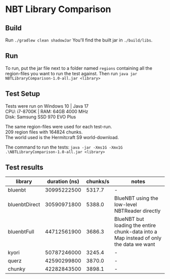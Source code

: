 # NBT Library Comparison

## Build
Run `./gradlew clean shadowJar`
You'll find the built jar in `./build/libs`.

## Run
To run, put the jar file next to a folder named `regions` containing all the region-files you want to run the test against.
Then run `java jar NBTLibraryComparison-1.0-all.jar <library>`

## Test Setup
Tests were run on Windows 10 | Java 17  
CPU: i7-8700K | RAM: 64GB 4000 MHz  
Disk: Samsung SSD 970 EVO Plus  

The same region-files were used for each test-run.  
209 region files with 164824 chunks.  
The world used is the Hermitcraft S9 world-download.  

The command to run the tests: `java -jar -Xms1G -Xmx1G .\NBTLibraryComparison-1.0-all.jar <library>`

## Test results
| library       | duration (ns) | chunks/s | notes                                                                                 |
|---------------|---------------|----------|---------------------------------------------------------------------------------------|
| bluenbt       | 30995222500   | 5317.7   | -                                                                                     |
| bluenbtDirect | 30590971800   | 5388.0   | BlueNBT using the low-level NBTReader directly                                        |
| bluenbtFull   | 44712561900   | 3686.3   | BlueNBT but loading the entire chunk-data into a Map instead of only the data we want |
| kyori         | 50787246000   | 3245.4   | -                                                                                     |
| querz         | 42590299800   | 3870.0   | -                                                                                     |
| chunky        | 42282843500   | 3898.1   | -                                                                                     |
